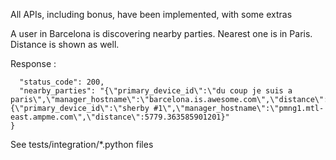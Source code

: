 All APIs, including bonus, have been implemented, with some extras

A user in Barcelona is discovering nearby parties. Nearest one is in Paris. Distance is shown as well.

Response : 
```{
  "status_code": 200,
  "nearby_parties": "{\"primary_device_id\":\"du coup je suis a paris\",\"manager_hostname\":\"barcelona.is.awesome.com\",\"distance\":830.7268626578491},{\"primary_device_id\":\"sherby #1\",\"manager_hostname\":\"pmng1.mtl-east.ampme.com\",\"distance\":5779.363585901201}"
}
```


See tests/integration/*.python files 
